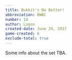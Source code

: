```yaml
---
title: Bukkit's No Better!
abbreviation: BWBC
number: 14
author: Logan
created-date: June 29, 2017
game-created: 6
exclude-total: true
---
```

Some info about the set TBA.
